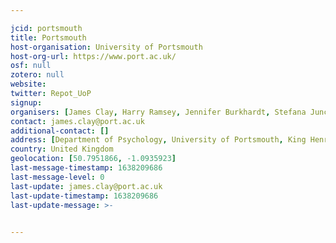 ```yaml
---

jcid: portsmouth
title: Portsmouth
host-organisation: University of Portsmouth
host-org-url: https://www.port.ac.uk/
osf: null
zotero: null
website: 
twitter: Repot_UoP
signup: 
organisers: [James Clay, Harry Ramsey, Jennifer Burkhardt, Stefana Juncu, Simona Ciobotaru, Harry Mayes]
contact: james.clay@port.ac.uk
additional-contact: []
address: [Department of Psychology, University of Portsmouth, King Henry Building, PO1 2DY, Hampshire]
country: United Kingdom
geolocation: [50.7951866, -1.0935923]
last-message-timestamp: 1638209686
last-message-level: 0
last-update: james.clay@port.ac.uk
last-update-timestamp: 1638209686
last-update-message: >-
  

---
```



